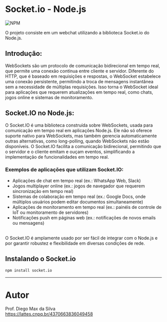 # Socket.io - Node.js

![NPM](https://img.shields.io/npm/l/react)

O projeto consiste em um webchat utilizando a biblioteca Socket.io do Node.js.

## Introdução:
WebSockets são um protocolo de comunicação bidirecional em tempo real, que permite uma conexão contínua entre cliente e servidor. Diferente do HTTP, que é baseado em requisições e respostas, o WebSocket estabelece uma conexão persistente, permitindo a troca de mensagens instantânea sem a necessidade de múltiplas requisições. Isso torna o WebSocket ideal para aplicações que requerem atualizações em tempo real, como chats, jogos online e sistemas de monitoramento.

## Socket.IO no Node.js:

O Socket.IO é uma biblioteca construída sobre WebSockets, usada para comunicação em tempo real em aplicações Node.js. Ele não só oferece suporte nativo para WebSockets, mas também gerencia automaticamente outras alternativas, como long-polling, quando WebSockets não estão disponíveis. O Socket.IO facilita a comunicação bidirecional, permitindo que o servidor e o cliente emitam e ouçam eventos, simplificando a implementação de funcionalidades em tempo real.


### Exemplos de aplicações que utilizam Socket.IO:

- Aplicações de chat em tempo real (ex.: WhatsApp Web, Slack)
- Jogos multiplayer online (ex.: jogos de navegador que requerem sincronização em tempo real)
- Sistemas de colaboração em tempo real (ex.: Google Docs, onde múltiplos usuários podem editar documentos simultaneamente)
- Aplicações de monitoramento em tempo real (ex.: painéis de controle de IoT ou monitoramento de servidores)
- Notificações push em páginas web (ex.: notificações de novos emails ou mensagens)
<br>
O Socket.IO é amplamente usado por ser fácil de integrar com o Node.js e por garantir robustez e flexibilidade em diversas condições de rede.


## Instalando o Socket.io

```bash
npm install socket.io
```

<hr>

# Autor

Prof. Diego Max da Silva<br>
https://lattes.cnpq.br/4370663836049458
